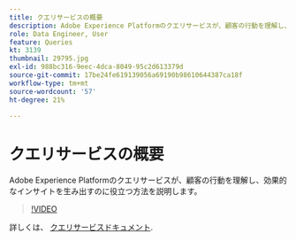 ```yaml
---
title: クエリサービスの概要
description: Adobe Experience Platformのクエリサービスが、顧客の行動を理解し、効果的なインサイトを生み出すのに役立つ方法を説明します。
role: Data Engineer, User
feature: Queries
kt: 3139
thumbnail: 29795.jpg
exl-id: 988bc316-9eec-4dca-8049-95c2d613379d
source-git-commit: 17be24fe619139056a69190b98610644387ca18f
workflow-type: tm+mt
source-wordcount: '57'
ht-degree: 21%

---
```


# クエリサービスの概要

Adobe Experience Platformのクエリサービスが、顧客の行動を理解し、効果的なインサイトを生み出すのに役立つ方法を説明します。

>[!VIDEO](https://video.tv.adobe.com/v/29795?quality=12&learn=on)

詳しくは、 [クエリサービスドキュメント](https://experienceleague.adobe.com/docs/experience-platform/query/home.html?lang=ja).
